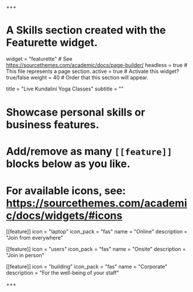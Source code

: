 +++
# A Skills section created with the Featurette widget.
widget = "featurette"  # See https://sourcethemes.com/academic/docs/page-builder/
headless = true  # This file represents a page section.
active = true  # Activate this widget? true/false
weight = 40  # Order that this section will appear.

title = "Live Kundalini Yoga Classes"
subtitle = ""

# Showcase personal skills or business features.
# 
# Add/remove as many `[[feature]]` blocks below as you like.
# 
# For available icons, see: https://sourcethemes.com/academic/docs/widgets/#icons

[[feature]]
  icon = "laptop"
  icon_pack = "fas"
  name = "Online"
  description = "Join from everywhere"
  
[[feature]]
  icon = "users"
  icon_pack = "fas"
  name = "Onsite"
  description = "Join in person"  
  
[[feature]]
  icon = "building"
  icon_pack = "fas"
  name = "Corporate"
  description = "For the well-being of your staff"

+++
